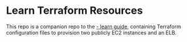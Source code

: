# Learn Terraform Resources

This repo is a companion repo to the [- learn guide](-), containing Terraform configuration files to provision two publicly EC2 instances and an ELB.